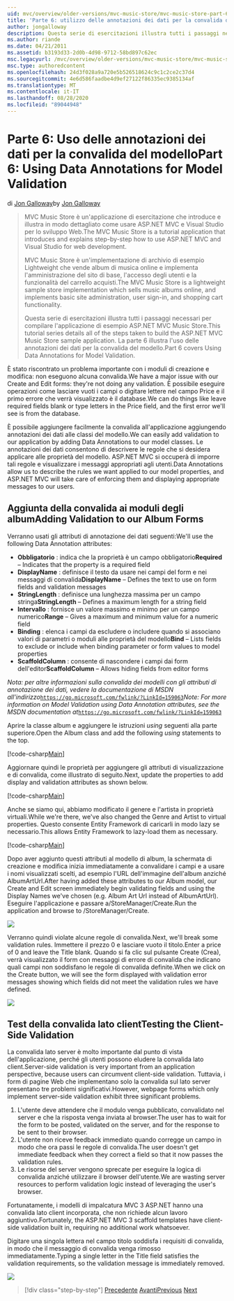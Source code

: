 ```yaml
---
uid: mvc/overview/older-versions/mvc-music-store/mvc-music-store-part-6
title: 'Parte 6: utilizzo delle annotazioni dei dati per la convalida del modello | Microsoft Docs'
author: jongalloway
description: Questa serie di esercitazioni illustra tutti i passaggi necessari per compilare l'applicazione di esempio ASP.NET MVC Music Store. La parte 6 illustra l'uso delle annotazioni dei dati per il modello V...
ms.author: riande
ms.date: 04/21/2011
ms.assetid: b3193d33-2d0b-4d98-9712-58bd897c62ec
msc.legacyurl: /mvc/overview/older-versions/mvc-music-store/mvc-music-store-part-6
msc.type: authoredcontent
ms.openlocfilehash: 24d3f028a9a720e5b526518624c9c1c2ce2c37d4
ms.sourcegitcommit: 4e6d586faadbe4d9ef27122f86335ec9385134af
ms.translationtype: MT
ms.contentlocale: it-IT
ms.lasthandoff: 08/28/2020
ms.locfileid: "89044948"
---
```

# <a name="part-6-using-data-annotations-for-model-validation"></a><span data-ttu-id="4f7c6-104">Parte 6: Uso delle annotazioni dei dati per la convalida del modello</span><span class="sxs-lookup"><span data-stu-id="4f7c6-104">Part 6: Using Data Annotations for Model Validation</span></span>

<span data-ttu-id="4f7c6-105">di [Jon Galloway](https://github.com/jongalloway)</span><span class="sxs-lookup"><span data-stu-id="4f7c6-105">by [Jon Galloway](https://github.com/jongalloway)</span></span>

> <span data-ttu-id="4f7c6-106">MVC Music Store è un'applicazione di esercitazione che introduce e illustra in modo dettagliato come usare ASP.NET MVC e Visual Studio per lo sviluppo Web.</span><span class="sxs-lookup"><span data-stu-id="4f7c6-106">The MVC Music Store is a tutorial application that introduces and explains step-by-step how to use ASP.NET MVC and Visual Studio for web development.</span></span>  
>   
> <span data-ttu-id="4f7c6-107">MVC Music Store è un'implementazione di archivio di esempio Lightweight che vende album di musica online e implementa l'amministrazione del sito di base, l'accesso degli utenti e la funzionalità del carrello acquisti.</span><span class="sxs-lookup"><span data-stu-id="4f7c6-107">The MVC Music Store is a lightweight sample store implementation which sells music albums online, and implements basic site administration, user sign-in, and shopping cart functionality.</span></span>  
>   
> <span data-ttu-id="4f7c6-108">Questa serie di esercitazioni illustra tutti i passaggi necessari per compilare l'applicazione di esempio ASP.NET MVC Music Store.</span><span class="sxs-lookup"><span data-stu-id="4f7c6-108">This tutorial series details all of the steps taken to build the ASP.NET MVC Music Store sample application.</span></span> <span data-ttu-id="4f7c6-109">La parte 6 illustra l'uso delle annotazioni dei dati per la convalida del modello.</span><span class="sxs-lookup"><span data-stu-id="4f7c6-109">Part 6 covers Using Data Annotations for Model Validation.</span></span>

<span data-ttu-id="4f7c6-110">È stato riscontrato un problema importante con i moduli di creazione e modifica: non eseguono alcuna convalida.</span><span class="sxs-lookup"><span data-stu-id="4f7c6-110">We have a major issue with our Create and Edit forms: they're not doing any validation.</span></span> <span data-ttu-id="4f7c6-111">È possibile eseguire operazioni come lasciare vuoti i campi o digitare lettere nel campo Price e il primo errore che verrà visualizzato è il database.</span><span class="sxs-lookup"><span data-stu-id="4f7c6-111">We can do things like leave required fields blank or type letters in the Price field, and the first error we'll see is from the database.</span></span>

<span data-ttu-id="4f7c6-112">È possibile aggiungere facilmente la convalida all'applicazione aggiungendo annotazioni dei dati alle classi del modello.</span><span class="sxs-lookup"><span data-stu-id="4f7c6-112">We can easily add validation to our application by adding Data Annotations to our model classes.</span></span> <span data-ttu-id="4f7c6-113">Le annotazioni dei dati consentono di descrivere le regole che si desidera applicare alle proprietà del modello. ASP.NET MVC si occuperà di imporre tali regole e visualizzare i messaggi appropriati agli utenti.</span><span class="sxs-lookup"><span data-stu-id="4f7c6-113">Data Annotations allow us to describe the rules we want applied to our model properties, and ASP.NET MVC will take care of enforcing them and displaying appropriate messages to our users.</span></span>

## <a name="adding-validation-to-our-album-forms"></a><span data-ttu-id="4f7c6-114">Aggiunta della convalida ai moduli degli album</span><span class="sxs-lookup"><span data-stu-id="4f7c6-114">Adding Validation to our Album Forms</span></span>

<span data-ttu-id="4f7c6-115">Verranno usati gli attributi di annotazione dei dati seguenti:</span><span class="sxs-lookup"><span data-stu-id="4f7c6-115">We'll use the following Data Annotation attributes:</span></span>

- <span data-ttu-id="4f7c6-116">**Obbligatorio** : indica che la proprietà è un campo obbligatorio</span><span class="sxs-lookup"><span data-stu-id="4f7c6-116">**Required** – Indicates that the property is a required field</span></span>
- <span data-ttu-id="4f7c6-117">**DisplayName** : definisce il testo da usare nei campi del form e nei messaggi di convalida</span><span class="sxs-lookup"><span data-stu-id="4f7c6-117">**DisplayName** – Defines the text to use on form fields and validation messages</span></span>
- <span data-ttu-id="4f7c6-118">**StringLength** : definisce una lunghezza massima per un campo stringa</span><span class="sxs-lookup"><span data-stu-id="4f7c6-118">**StringLength** – Defines a maximum length for a string field</span></span>
- <span data-ttu-id="4f7c6-119">**Intervallo** : fornisce un valore massimo e minimo per un campo numerico</span><span class="sxs-lookup"><span data-stu-id="4f7c6-119">**Range** – Gives a maximum and minimum value for a numeric field</span></span>
- <span data-ttu-id="4f7c6-120">**Binding** : elenca i campi da escludere o includere quando si associano valori di parametri o moduli alle proprietà del modello</span><span class="sxs-lookup"><span data-stu-id="4f7c6-120">**Bind** – Lists fields to exclude or include when binding parameter or form values to model properties</span></span>
- <span data-ttu-id="4f7c6-121">**ScaffoldColumn** : consente di nascondere i campi dai form dell'editor</span><span class="sxs-lookup"><span data-stu-id="4f7c6-121">**ScaffoldColumn** – Allows hiding fields from editor forms</span></span>

<span data-ttu-id="4f7c6-122">*Nota: per altre informazioni sulla convalida dei modelli con gli attributi di annotazione dei dati, vedere la documentazione di MSDN all'indirizzo*[`https://go.microsoft.com/fwlink/?LinkId=159063`](https://go.microsoft.com/fwlink/?LinkId=159063)</span><span class="sxs-lookup"><span data-stu-id="4f7c6-122">*Note: For more information on Model Validation using Data Annotation attributes, see the MSDN documentation at*[`https://go.microsoft.com/fwlink/?LinkId=159063`](https://go.microsoft.com/fwlink/?LinkId=159063)</span></span>

<span data-ttu-id="4f7c6-123">Aprire la classe album e aggiungere le istruzioni *using* seguenti alla parte superiore.</span><span class="sxs-lookup"><span data-stu-id="4f7c6-123">Open the Album class and add the following *using* statements to the top.</span></span>

[!code-csharp[Main](mvc-music-store-part-6/samples/sample1.cs)]

<span data-ttu-id="4f7c6-124">Aggiornare quindi le proprietà per aggiungere gli attributi di visualizzazione e di convalida, come illustrato di seguito.</span><span class="sxs-lookup"><span data-stu-id="4f7c6-124">Next, update the properties to add display and validation attributes as shown below.</span></span>

[!code-csharp[Main](mvc-music-store-part-6/samples/sample2.cs)]

<span data-ttu-id="4f7c6-125">Anche se siamo qui, abbiamo modificato il genere e l'artista in proprietà virtuali.</span><span class="sxs-lookup"><span data-stu-id="4f7c6-125">While we're there, we've also changed the Genre and Artist to virtual properties.</span></span> <span data-ttu-id="4f7c6-126">Questo consente Entity Framework di caricarli in modo lazy se necessario.</span><span class="sxs-lookup"><span data-stu-id="4f7c6-126">This allows Entity Framework to lazy-load them as necessary.</span></span>

[!code-csharp[Main](mvc-music-store-part-6/samples/sample3.cs)]

<span data-ttu-id="4f7c6-127">Dopo aver aggiunto questi attributi al modello di album, la schermata di creazione e modifica inizia immediatamente a convalidare i campi e a usare i nomi visualizzati scelti, ad esempio l'URL dell'immagine dell'album anziché AlbumArtUrl.</span><span class="sxs-lookup"><span data-stu-id="4f7c6-127">After having added these attributes to our Album model, our Create and Edit screen immediately begin validating fields and using the Display Names we've chosen (e.g. Album Art Url instead of AlbumArtUrl).</span></span> <span data-ttu-id="4f7c6-128">Eseguire l'applicazione e passare a/StoreManager/Create.</span><span class="sxs-lookup"><span data-stu-id="4f7c6-128">Run the application and browse to /StoreManager/Create.</span></span>

![](mvc-music-store-part-6/_static/image1.png)

<span data-ttu-id="4f7c6-129">Verranno quindi violate alcune regole di convalida.</span><span class="sxs-lookup"><span data-stu-id="4f7c6-129">Next, we'll break some validation rules.</span></span> <span data-ttu-id="4f7c6-130">Immettere il prezzo 0 e lasciare vuoto il titolo.</span><span class="sxs-lookup"><span data-stu-id="4f7c6-130">Enter a price of 0 and leave the Title blank.</span></span> <span data-ttu-id="4f7c6-131">Quando si fa clic sul pulsante Create (Crea), verrà visualizzato il form con messaggi di errore di convalida che indicano quali campi non soddisfano le regole di convalida definite.</span><span class="sxs-lookup"><span data-stu-id="4f7c6-131">When we click on the Create button, we will see the form displayed with validation error messages showing which fields did not meet the validation rules we have defined.</span></span>

![](mvc-music-store-part-6/_static/image2.png)

## <a name="testing-the-client-side-validation"></a><span data-ttu-id="4f7c6-132">Test della convalida lato client</span><span class="sxs-lookup"><span data-stu-id="4f7c6-132">Testing the Client-Side Validation</span></span>

<span data-ttu-id="4f7c6-133">La convalida lato server è molto importante dal punto di vista dell'applicazione, perché gli utenti possono eludere la convalida lato client.</span><span class="sxs-lookup"><span data-stu-id="4f7c6-133">Server-side validation is very important from an application perspective, because users can circumvent client-side validation.</span></span> <span data-ttu-id="4f7c6-134">Tuttavia, i form di pagine Web che implementano solo la convalida sul lato server presentano tre problemi significativi.</span><span class="sxs-lookup"><span data-stu-id="4f7c6-134">However, webpage forms which only implement server-side validation exhibit three significant problems.</span></span>

1. <span data-ttu-id="4f7c6-135">L'utente deve attendere che il modulo venga pubblicato, convalidato nel server e che la risposta venga inviata al browser.</span><span class="sxs-lookup"><span data-stu-id="4f7c6-135">The user has to wait for the form to be posted, validated on the server, and for the response to be sent to their browser.</span></span>
2. <span data-ttu-id="4f7c6-136">L'utente non riceve feedback immediato quando corregge un campo in modo che ora passi le regole di convalida.</span><span class="sxs-lookup"><span data-stu-id="4f7c6-136">The user doesn't get immediate feedback when they correct a field so that it now passes the validation rules.</span></span>
3. <span data-ttu-id="4f7c6-137">Le risorse del server vengono sprecate per eseguire la logica di convalida anziché utilizzare il browser dell'utente.</span><span class="sxs-lookup"><span data-stu-id="4f7c6-137">We are wasting server resources to perform validation logic instead of leveraging the user's browser.</span></span>

<span data-ttu-id="4f7c6-138">Fortunatamente, i modelli di impalcatura MVC 3 ASP.NET hanno una convalida lato client incorporata, che non richiede alcun lavoro aggiuntivo.</span><span class="sxs-lookup"><span data-stu-id="4f7c6-138">Fortunately, the ASP.NET MVC 3 scaffold templates have client-side validation built in, requiring no additional work whatsoever.</span></span>

<span data-ttu-id="4f7c6-139">Digitare una singola lettera nel campo titolo soddisfa i requisiti di convalida, in modo che il messaggio di convalida venga rimosso immediatamente.</span><span class="sxs-lookup"><span data-stu-id="4f7c6-139">Typing a single letter in the Title field satisfies the validation requirements, so the validation message is immediately removed.</span></span>

![](mvc-music-store-part-6/_static/image3.png)

> [!div class="step-by-step"]
> <span data-ttu-id="4f7c6-140">[Precedente](mvc-music-store-part-5.md) 
>  [Avanti](mvc-music-store-part-7.md)</span><span class="sxs-lookup"><span data-stu-id="4f7c6-140">[Previous](mvc-music-store-part-5.md)
[Next](mvc-music-store-part-7.md)</span></span>
